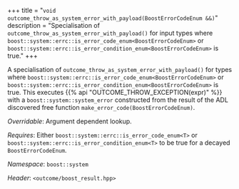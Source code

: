 +++
title = "`void outcome_throw_as_system_error_with_payload(BoostErrorCodeEnum &&)`"
description = "Specialisation of `outcome_throw_as_system_error_with_payload()` for input types where `boost::system::errc::is_error_code_enum<BoostErrorCodeEnum>` or `boost::system::errc::is_error_condition_enum<BoostErrorCodeEnum>` is true."
+++

A specialisation of `outcome_throw_as_system_error_with_payload()` for types where `boost::system::errc::is_error_code_enum<BoostErrorCodeEnum>` or `boost::system::errc::is_error_condition_enum<BoostErrorCodeEnum>` is true. This executes {{% api "OUTCOME_THROW_EXCEPTION(expr)" %}} with a `boost::system::system_error` constructed from the result of the ADL discovered free function `make_error_code(BoostErrorCodeEnum)`.

*Overridable*: Argument dependent lookup.

*Requires*: Either `boost::system::errc::is_error_code_enum<T>` or `boost::system::errc::is_error_condition_enum<T>` to be true for a decayed `BoostErrorCodeEnum`.

*Namespace*: `boost::system`

*Header*: `<outcome/boost_result.hpp>`
